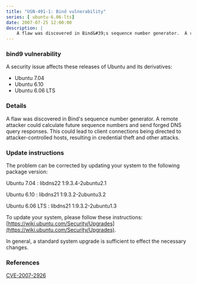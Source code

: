 ```yaml
---
title: "USN-491-1: Bind vulnerability"
series: [ ubuntu-6.06-lts]
date: 2007-07-25 12:00:00
description: |
    A flaw was discovered in Bind&#39;s sequence number generator.  A remote attacker could calculate future sequence numbers and send forged DNS query responses.  This could lead to client connections being directed to attacker-controlled hosts, resulting in credential theft and other attacks.
--- 
```

 
 


### bind9 vulnerability

A security issue affects these releases of Ubuntu and its derivatives:

* Ubuntu 7.04
* Ubuntu 6.10
* Ubuntu 6.06 LTS

### Details

A flaw was discovered in Bind&#39;s sequence number generator. A remote attacker could calculate future sequence numbers and send forged DNS query responses. This could lead to client connections being directed to attacker-controlled hosts, resulting in credential theft and other attacks.

### Update instructions

The problem can be corrected by updating your system to the following package version:

Ubuntu 7.04
 : libdns22 <span>1:9.3.4-2ubuntu2.1</span>

Ubuntu 6.10
 : libdns21 <span>1:9.3.2-2ubuntu3.2</span>

Ubuntu 6.06 LTS
 : libdns21 <span>1:9.3.2-2ubuntu1.3</span>

To update your system, please follow these instructions: [https://wiki.ubuntu.com/Security/Upgrades](https://wiki.ubuntu.com/Security/Upgrades).

In general, a standard system upgrade is sufficient to effect the necessary changes.

### References

 
 [CVE-2007-2926](http://people.ubuntu.com/~ubuntu-security/cve/CVE-2007-2926)
 

